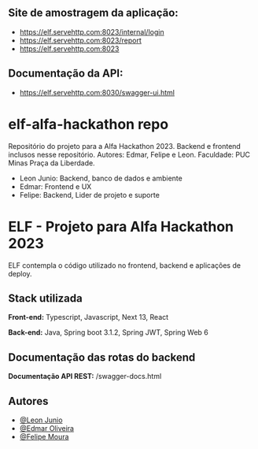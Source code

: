## Site de amostragem da aplicação:
- https://elf.servehttp.com:8023/internal/login
- https://elf.servehttp.com:8023/report
- https://elf.servehttp.com:8023

## Documentação da API: 
- https://elf.servehttp.com:8030/swagger-ui.html

# elf-alfa-hackathon repo

Repositório do projeto para a Alfa Hackathon 2023. Backend e frontend inclusos nesse repositório. Autores: Edmar, Felipe e Leon. Faculdade: PUC Minas Praça da Liberdade.

- Leon Junio: Backend, banco de dados e ambiente
- Edmar: Frontend e UX
- Felipe: Backend, Lider de projeto e suporte

# ELF - Projeto para Alfa Hackathon 2023

ELF contempla o código utilizado no frontend, backend e aplicações de deploy. 

## Stack utilizada

**Front-end:** Typescript, Javascript, Next 13, React

**Back-end:** Java, Spring boot 3.1.2, Spring JWT, Spring Web 6

## Documentação das rotas do backend
**Documentação API REST:** /swagger-docs.html

## Autores

- [@Leon Junio](https://www.github.com/leon-junio)
- [@Edmar Oliveira](https://www.github.com/felagmoura)
- [@Felipe Moura](https://www.github.com/Lexizz7)
